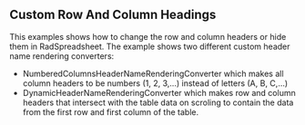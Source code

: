 ##  Custom Row And Column Headings 

This examples shows how to change the row and column headers or hide them in RadSpreadsheet.
The example shows two different custom header name rendering converters:
 - NumberedColumnsHeaderNameRenderingConverter which makes all column headers to be numbers (1, 2, 3,...) instead of letters (A, B, C,...)
 - DynamicHeaderNameRenderingConverter which makes row and column headers that intersect with the table data on scroling to contain the data
   from the first row and first column of the table.

[//]: <keywords: dynamicheadernamerenderingconverter,numberedcolumnsheadernamerenderingconverter>